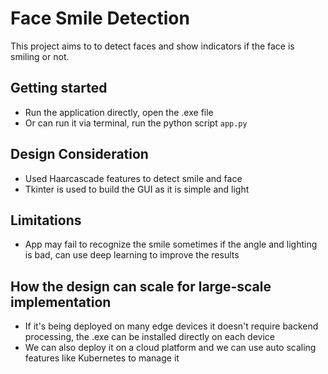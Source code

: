 # Face Smile Detection

This project aims to to detect faces and show indicators if the face is smiling or not. 

## Getting started

- Run the application directly, open the .exe file
- Or can run it via terminal, run the python script `app.py`

## Design Consideration 

- Used Haarcascade features to detect smile and face 
- Tkinter is used to build the GUI as it is simple and light

## Limitations

- App may fail to recognize the smile sometimes if the angle and lighting is bad, can use deep learning to improve the results

## How the design can scale for large-scale implementation

- If it's being deployed on many edge devices it doesn't require backend processing, the .exe can be installed directly on each device
- We can also deploy it on a cloud platform and we can use auto scaling features like Kubernetes to manage it  
